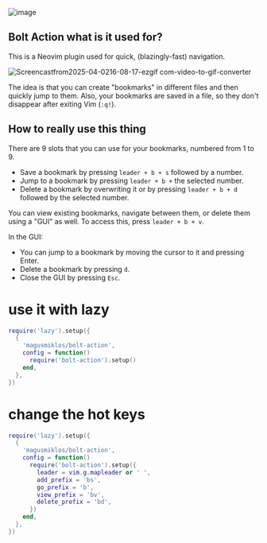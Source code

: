 ![image](https://github.com/user-attachments/assets/c1ac890d-67e8-4fb6-8dc3-1495ea4be82a)

## Bolt Action what is it used for?
This is a Neovim plugin used for quick, (blazingly-fast) navigation.

![Screencastfrom2025-04-0216-08-17-ezgif com-video-to-gif-converter](https://github.com/user-attachments/assets/a2e14971-ff84-483f-99b7-3af00abdd34d)


The idea is that you can create "bookmarks" in different files and then quickly jump to them.
Also, your bookmarks are saved in a file, so they don't disappear after exiting Vim (`:q!`).

## How to really use this thing
There are 9 slots that you can use for your bookmarks, numbered from 1 to 9.

- Save a bookmark by pressing `leader + b + s` followed by a number.
- Jump to a bookmark by pressing `leader + b +` the selected number.
- Delete a bookmark by overwriting it or by pressing `leader + b + d` followed by the selected number.

You can view existing bookmarks, navigate between them, or delete them using a "GUI" as well. To access this, press `leader + b + v`.

In the GUI:
- You can jump to a bookmark by moving the cursor to it and pressing Enter.
- Delete a bookmark by pressing `d`.
- Close the GUI by pressing `Esc`.

# use it with lazy

```lua
require('lazy').setup({
  {
    'magusmiklos/bolt-action',
    config = function()
      require('bolt-action').setup()
    end,
  },
})
```
# change the hot keys

```lua
require('lazy').setup({
  {
    'magusmiklos/bolt-action',
    config = function()
      require('bolt-action').setup({
        leader = vim.g.mapleader or ' ',
        add_prefix = 'bs',
        go_prefix = 'b',
        view_prefix = 'bv',
        delete_prefix = 'bd',
      })
    end,
  },
})
```

